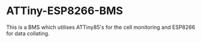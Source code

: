 # ATTiny-ESP8266-BMS
This is a BMS which utilises ATTiny85's for the cell monitoring and ESP8266 for data collating.
